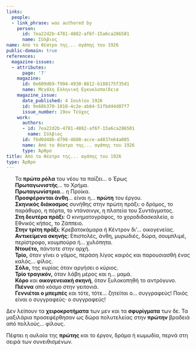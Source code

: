 ```yaml
---
links:
  people:
  - link_phrase: was authored by
    person:
      id: 7ea22d2b-4781-4882-af6f-15a6ca286501
      name: Σύλβιος
name: Από το θέατρο της... αγάπης του 1926
public-domain: true
references:
  magazine-issues:
  - attributes:
      page: '7'
    magazine:
      id: 0e609d69-f994-4930-8812-b188175f35d1
      name: Μεγάλη Ελληνική Εγκυκλοπαίδεια
    magazine_issue:
      date_published: 4 Ιουλίου 1926
      id: 9e68b370-1018-4c2e-ab64-51fbd44d07f7
      issue_number: 19ον Τεύχος
    work:
      authors:
      - id: 7ea22d2b-4781-4882-af6f-15a6ca286501
        name: Σύλβιος
      id: f6d0d486-d798-4680-acce-a4837e64a085
      name: Από το θέατρο της... αγάπης του 1926
      type: Άρθρο
title: Από το θέατρο της... αγάπης του 1926
type: Άρθρο
---
```


<main class="content" itemprop="text">
<ul style="list-style-type: none">
  <li>Τα <b>πρώτα ρόλα</b> του νέου τα παίζει... ο Έρως</li>
  <li><b>Πρωταγωνιστής</b>... το Χρήμα.</li>
  <li><b>Πρωταγωνίστρια</b>... η Προίκα.</li>
  <li><b>Προσφέρονται άνθη</b>... είναι η... <b>πρώτη</b> του έργου.</li>
  <li>
    <b>Σκηνικός διάκοσμος</b> συνήθης στην πρώτη πράξι: ο δρόμος, το παράθυρο, η πόρτα, το ντάνσινγκ, η πλατεία του
    Συντάγματος.
  </li>
  <li><b>Στη δευτέρα πράξι</b>: Ο κινηματογράφος, το χοροδιδασκαλείο, ο Εθνικός κήπος, το Ζάππειο.</li>
  <li><b>Στην τρίτη πράξι</b>: Κρεβατοκάμαρα ή Κέντρον δι'... οικογενείας.</li>
  <li><b>Αντικείμενα σκηνής</b>: Επιστολές, άνθη, μυρωδιές, δώρα, σουμπλιμέ, περίστροφο, κουμπούρα ή... χυλόπητα.</li>
  <li><b>Ντουέτο,</b> πάντοτε στην αρχή.</li>
  <li><b>Τρίο,</b> όταν γίνει ο γάμος, περάση λίγος καιρός και παρουσιασθή ένας καλός... φίλος.</li>
  <li><b>Σόλο,</b> της κυρίας όταν αργήσει ο κύριος.</li>
  <li><b>Τρίο τραγικόν,</b> όταν λάβη μέρος και η... μαμά.</li>
  <li><b>Κόρο</b> και <b>οικογενειακή σκηνή</b>, όταν ξυλοκοπηθή το αντρόγυνο.</li>
  <li><b>Πιέννα</b> από κόσμο στην γειτονιά.</li>
  <li>
    <b>Γεννιέται ο μπεμπές</b> και τότε, τότε... ζητείται ο... συγγραφεύς! Ποιός είναι ο συγγραφεύς· ο συγγραφεύς!
  </li>
</ul>

<p>Δεν λείπουν τα <b>χειροκροτήματα</b> των μεν και τα <b>σφυρίγματα</b> των δε. Τα μαξιλάρια προσεφέρθησαν ως δώρα
πολυτελείας στην <b>πρώτην</b> βραδειά από πολλούς... φίλους.</p>

<p>Πέφτει η αυλαία της <b>πρώτης</b> και το έργον, δράμα ή κωμωδία, περνά στη σειρά των συνειθισμένων.</p>
</main>

